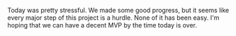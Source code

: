 Today was pretty stressful. We made some good progress, but it seems like every major
step of this project is a hurdle. None of it has been easy. I'm hoping that we can have a decent MVP by the time today is over.
